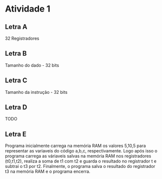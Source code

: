 # Atividade 1

## Letra A

32 Registradores

## Letra B

Tamanho do dado - 32 bits

## Letra C

Tamanho da instrução - 32 bits

## Letra D

TODO

## Letra E

Programa inicialmente carrega na memória RAM os valores 5,10,5 para representar as variaveis do código a,b,c, respectivamente. Logo após isso o programa carrega as váriaveis salvas na memória RAM nos registradores (t0,t1,t2), realiza a soma de t1 com t2 e guarda o resultado no registrador t e subtrai o t3 por t2. Finalmente, o programa salva o resultado do registrador t3 na memória RAM e o programa encerra.
